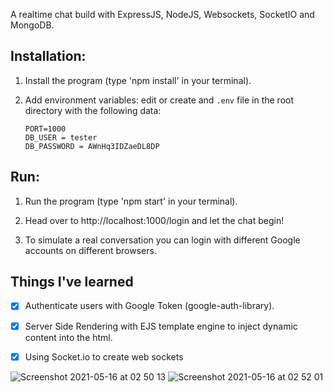A realtime chat build with ExpressJS, NodeJS, Websockets, SocketIO and MongoDB.

## Installation:
1. Install the program (type 'npm install' in your terminal).

2. Add environment variables: edit or create and `.env` file in the root directory with the following data:

     ```
     PORT=1000
    DB_USER = tester
    DB_PASSWORD = AWnHq3IDZaeDL8DP
     ``` 
          
## Run:
  
1. Run the program (type 'npm start' in your terminal).

2. Head over to http://localhost:1000/login and let the chat begin!

3. To simulate a real conversation you can login with different Google accounts on different browsers.

## Things I've learned
- [x] Authenticate users with Google Token (google-auth-library).
- [x] Server Side Rendering with EJS template engine to inject dynamic content into the html.
- [x] Using Socket.io to create web sockets


![Screenshot 2021-05-16 at 02 50 13](https://user-images.githubusercontent.com/25463174/118382072-cca45680-b5f1-11eb-940d-b4eb93b50839.png)
![Screenshot 2021-05-16 at 02 52 01](https://user-images.githubusercontent.com/25463174/118382073-d1690a80-b5f1-11eb-97ce-a7d15d1fb3e6.png)
